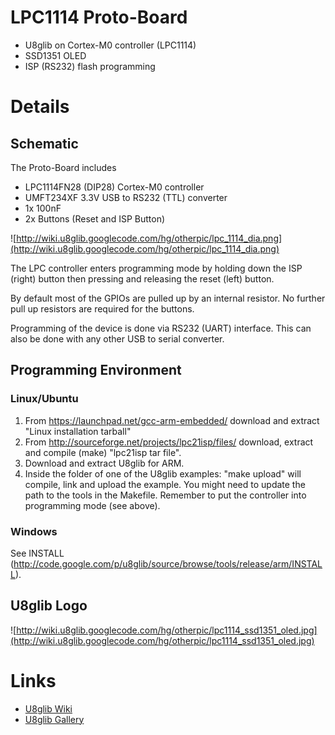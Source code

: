 # LPC1114 Proto-Board #

  * U8glib on Cortex-M0 controller (LPC1114)
  * SSD1351 OLED
  * ISP (RS232) flash programming

# Details #

## Schematic ##

The Proto-Board includes
  * LPC1114FN28 (DIP28) Cortex-M0 controller
  * UMFT234XF 3.3V USB to RS232 (TTL) converter
  * 1x 100nF
  * 2x Buttons (Reset and ISP Button)

![http://wiki.u8glib.googlecode.com/hg/otherpic/lpc_1114_dia.png](http://wiki.u8glib.googlecode.com/hg/otherpic/lpc_1114_dia.png)

The LPC controller enters programming mode by holding down the ISP (right) button then pressing and releasing the reset (left) button.

By default most of the GPIOs are pulled up by an internal resistor. No further pull up resistors are required for the buttons.

Programming of the device is done via RS232 (UART) interface. This can also be done with any other USB to serial converter.

## Programming Environment ##

### Linux/Ubuntu ###

  1. From https://launchpad.net/gcc-arm-embedded/ download and extract "Linux installation tarball"
  1. From http://sourceforge.net/projects/lpc21isp/files/ download, extract and compile (make) "lpc21isp tar file".
  1. Download and extract U8glib for ARM.
  1. Inside the folder of one of the U8glib examples: "make upload" will compile, link and upload the example. You might need to update the path to the tools in the Makefile. Remember to put the controller into programming mode (see above).

### Windows ###

See INSTALL (http://code.google.com/p/u8glib/source/browse/tools/release/arm/INSTALL).


## U8glib Logo ##

![http://wiki.u8glib.googlecode.com/hg/otherpic/lpc1114_ssd1351_oled.jpg](http://wiki.u8glib.googlecode.com/hg/otherpic/lpc1114_ssd1351_oled.jpg)

# Links #

  * [U8glib Wiki](u8glib.md)
  * [U8glib Gallery](gallery.md)